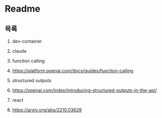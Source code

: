 # Readme

## 목록

1. dev-container
1. claude
1. function calling
  1. https://platform.openai.com/docs/guides/function-calling
1. structured outputs
  1. https://openai.com/index/introducing-structured-outputs-in-the-api/

1. react 
  1. https://arxiv.org/abs/2210.03629

